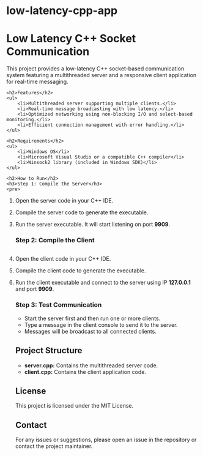 # low-latency-cpp-app
<!DOCTYPE html>
<html>
<head>
    <title>Low Latency C++ Socket Communication</title>
</head>
<body>
    <h1>Low Latency C++ Socket Communication</h1>
    <p>This project provides a low-latency C++ socket-based communication system featuring a multithreaded server and a responsive client application for real-time messaging.</p>

    <h2>Features</h2>
    <ul>
        <li>Multithreaded server supporting multiple clients.</li>
        <li>Real-time message broadcasting with low latency.</li>
        <li>Optimized networking using non-blocking I/O and select-based monitoring.</li>
        <li>Efficient connection management with error handling.</li>
    </ul>

    <h2>Requirements</h2>
    <ul>
        <li>Windows OS</li>
        <li>Microsoft Visual Studio or a compatible C++ compiler</li>
        <li>Winsock2 library (included in Windows SDK)</li>
    </ul>

    <h2>How to Run</h2>
    <h3>Step 1: Compile the Server</h3>
    <pre>
1. Open the server code in your C++ IDE.
2. Compile the server code to generate the executable.
3. Run the server executable. It will start listening on port <strong>9909</strong>.
    </pre>

    <h3>Step 2: Compile the Client</h3>
    <pre>
1. Open the client code in your C++ IDE.
2. Compile the client code to generate the executable.
3. Run the client executable and connect to the server using IP <strong>127.0.0.1</strong> and port <strong>9909</strong>.
    </pre>

    <h3>Step 3: Test Communication</h3>
    <ul>
        <li>Start the server first and then run one or more clients.</li>
        <li>Type a message in the client console to send it to the server.</li>
        <li>Messages will be broadcast to all connected clients.</li>
    </ul>

    <h2>Project Structure</h2>
    <ul>
        <li><strong>server.cpp:</strong> Contains the multithreaded server code.</li>
        <li><strong>client.cpp:</strong> Contains the client application code.</li>
    </ul>

    <h2>License</h2>
    <p>This project is licensed under the MIT License.</p>

    <h2>Contact</h2>
    <p>For any issues or suggestions, please open an issue in the repository or contact the project maintainer.</p>
</body>
</html>

